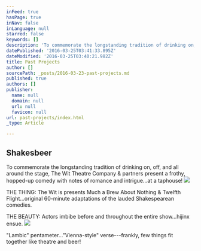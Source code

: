 ```yaml
---
inFeed: true
hasPage: true
inNav: false
inLanguage: null
starred: false
keywords: []
description: 'To commemorate the longstanding tradition of drinking on, off, and all around the stage, The Wit Theatre Company & partners present a frothy, hopped-up comedy with notes of romance and intrigue...at a taphouse!'
datePublished: '2016-03-25T03:41:33.895Z'
dateModified: '2016-03-25T03:40:21.982Z'
title: Past Projects
author: []
sourcePath: _posts/2016-03-23-past-projects.md
published: true
authors: []
publisher:
  name: null
  domain: null
  url: null
  favicon: null
url: past-projects/index.html
_type: Article

---
```

## Shakesbeer

To commemorate the longstanding tradition of drinking on, off, and all around the stage, The Wit Theatre Company & partners present a frothy, hopped-up comedy with notes of romance and intrigue...at a taphouse!
![](https://the-grid-user-content.s3-us-west-2.amazonaws.com/814739d5-8128-461e-8529-49383da03044.jpg)

THE THING: The Wit is presents Much a Brew About Nothing & Twelfth Flight...original 60-minute adaptations of the lauded Shakespearean comedies.

THE BEAUTY: Actors imbibe before and throughout the entire show...hijinx ensue.
![](https://the-grid-user-content.s3-us-west-2.amazonaws.com/89427f96-30f4-49eb-82cb-09788b1a1792.jpg)

"Lambic" pentameter..."Vienna-style" verse---frankly, few things fit together like theatre and beer!